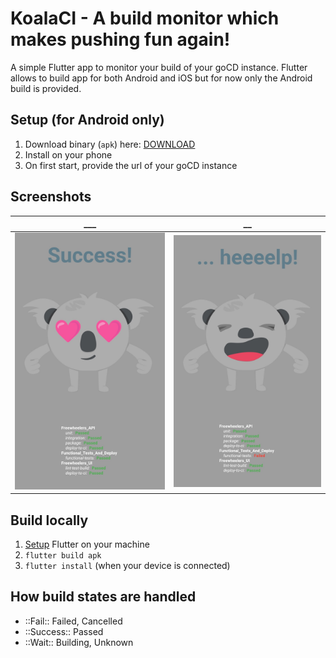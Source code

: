 # KoalaCI - A build monitor which makes pushing fun again!

A simple Flutter app to monitor your build of your goCD instance.
Flutter allows to build app for both Android and iOS but for now only the Android build is provided.

## Setup (for Android only)
1. Download binary (`apk`) here: [DOWNLOAD]()
2. Install on your phone
2. On first start, provide the url of your goCD instance

## Screenshots
___             |  __
:-------------------------:|:-------------------------:
![Koala View](/screenshots/success.jpg?raw=true "Positive build status") | ![Koala View](/screenshots/fail.jpg?raw=true "Failing build status") 

## Build locally
1. [Setup](https://flutter.dev/docs/get-started/install/macos) Flutter on your machine
1. `flutter build apk`
2. `flutter install` (when your device is connected)

## How build states are handled
- ::Fail:: Failed, Cancelled
- ::Success:: Passed
- ::Wait:: Building, Unknown

